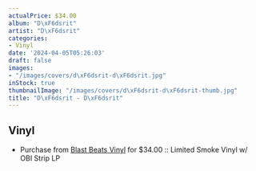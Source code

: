 ```yaml
---
actualPrice: $34.00
album: "D\xF6dsrit"
artist: "D\xF6dsrit"
categories:
- Vinyl
date: '2024-04-05T05:26:03'
draft: false
images:
- "/images/covers/d\xF6dsrit-d\xF6dsrit.jpg"
inStock: true
thumbnailImage: "/images/covers/d\xF6dsrit-d\xF6dsrit-thumb.jpg"
title: "D\xF6dsrit - D\xF6dsrit"
---
```


## Vinyl
* Purchase from [Blast Beats Vinyl](https://blastbeatsvinyl.com/products/dodsrit-dodsrit-limited-smoke-vinyl-w-obi-strip-lp) for $34.00 :: Limited Smoke Vinyl w/ OBI Strip LP
